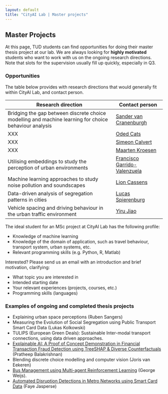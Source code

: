 ```yaml
---
layout: default
title: "CityAI Lab | Master projects"
---
```


## Master Projects
At this page, TUD students can find opportunities for doing their master thesis project at our lab. We are always looking for **highly motivated** students who want to work with us on the ongoing research directions. Note that slots for the supervision usually fill up quickly, especially in Q3.

### Opportunities



The table below provides with research directions that would generally fit within CityAI Lab, and contact person. 

<table class="table table-striped">
  <thead>
    <tr>
      <th>Research direction</th>
      <th>Contact person</th>
    </tr>
  </thead>
  <tbody>
    <tr>
      <td>Bridging the gap between discrete choice modelling and machine learning for choice behaviour analysis</td>
      <td><a href="mailto:s.vancranenburgh@tudelft.nl">Sander van Cranenburgh</a></td>
    </tr>
    <tr>
      <td> XXX </td>
      <td><a href="mailto:o.cats@tudelft.nl">Oded Cats</a></td>
    </tr>
    <tr>
      <td> XXX </td>
      <td><a href="mailto:s.c.calvert@tudelft.nl">Simeon Calvert</a></td>
    </tr>
    <tr>
      <td> XXX </td>
      <td><a href="mailto:m.kroesen@tudelft.nl">Maarten Kroesen</a></td>
    </tr>
    <tr>
      <td>Utilising embeddings to study the perception of urban environments</td>
      <td><a href="mailto:F.GarridoV@tudelft.nl">Francisco Garrido-Valenzuela</a></td>
    </tr>
    <tr>
      <td>Machine learning approaches to study noise pollution and soundscapes </td>
      <td><a href="mailto:l.cassens@tudelft.nl">Lion Cassens</a></td>
    </tr>
    <tr>
      <td>Data-driven analysis of segregation patterns in cities</td>
      <td><a href="mailto:l.j.spierenburg@tudelft.nl">Lucas Spierenburg</a></td>
    </tr>
    <tr>
      <td>Vehicle spacing and driving behaviour in the urban traffic environment</td>
      <td><a href="mailto:Y.jiao-1@tudelft.nl">Yiru Jiao</a></td>
    </tr>
  </tbody>
</table>

The ideal student for an MSc project at CityAI Lab has the following profile:

- Knowledge of machine learning
- Knowledge of the domain of application, such as travel behaviour, transport system, urban systems, etc.
- Relevant programming skills (e.g. Python, R, Matlab)

Interested? Please send us an email with an introduction and brief motivation, clarifying:

- What topic you are interested in
- Intended starting date
- Your relevant experiences (projects, courses, etc.)
- Programming skills (languages)

### Examples of ongoing and completed thesis projects
- Explaining urban space perceptions (Ruben Sangers)
- Measuring the Evolution of Social Segregation using Public Transport Smart Card Data (Lukas Kolkowski)
- TULIPS (European Green Deals): Sustainable Inter-modal transport connections, using data driven approaches.
- [Explainable AI: A Proof of Concept Demonstration in Financial Transaction Fraud Detection using TreeSHAP & Diverse Counterfactuals](http://resolver.tudelft.nl/uuid:cebcca1b-e6e4-47ae-8f28-063d88227c64) (Pratheep Balakrishnan)
- Blending discrete choice modelling and computer vision (Joris van Eekeren)
- [Bus Management using Multi-agent Reinforcement Learning](http://resolver.tudelft.nl/uuid:6e6b280e-86a1-42c0-b0cf-fc38c12aec76) (George Weijs).
- [Automated Disruption Detections in Metro Networks using Smart Card Data](http://resolver.tudelft.nl/uuid:251de9e9-5f83-45c8-a5b7-dc682c2102d7) (Faye Jasperse)
